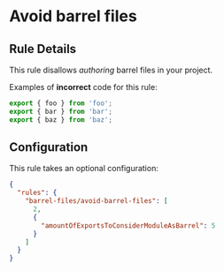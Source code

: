 # Avoid barrel files

## Rule Details

This rule disallows _authoring_ barrel files in your project.

Examples of **incorrect** code for this rule:

```js
export { foo } from 'foo';
export { bar } from 'bar';
export { baz } from 'baz';
```

## Configuration

This rule takes an optional configuration:

```json
{
  "rules": {
    "barrel-files/avoid-barrel-files": [
      2,
      {
        "amountOfExportsToConsiderModuleAsBarrel": 5
      }
    ]
  }
}
```
